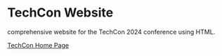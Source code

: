 # TechCon Website

comprehensive website for the TechCon 2024 conference using HTML. 

[TechCon Home Page](assets/image.png)

